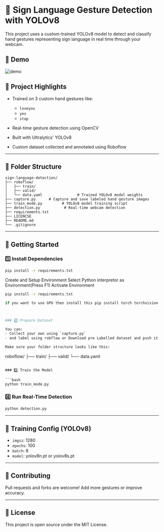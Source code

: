 # 🤟 Sign Language Gesture Detection with YOLOv8

This project uses a custom-trained YOLOv8 model to detect and classify hand gestures representing sign language in real time through your webcam.

## 📸 Demo
![demo](docs/demo.gif) <!-- Optional if you add a GIF -->

## 🧠 Project Highlights

- Trained on 3 custom hand gestures like:
  - `loveyou`
  - `yes`
  - `stop`
  

- Real-time gesture detection using OpenCV
- Built with Ultralytics' YOLOv8
- Custom dataset collected and annotated using Roboflow

---

## 📁 Folder Structure

```
sign-language-detection/
├── roboflow/
│   ├── train/
│   ├── valid/
│   └── data.yaml                # Trained YOLOv8 model weights
├── capture.py      # Capture and save labeled hand gesture images
├── train_mode.py         # YOLOv8 model training script
├── detection.py           # Real-time webcam detection
├── requirements.txt
├── LICENCSE
├── README.md
└── .gitignore
```

---

## 🚀 Getting Started

### 1️⃣ Install Dependencies

```bash
pip install -r requirements.txt

```
Create and Setup Environment
Select Python interpretor as Environment(Press F1)
Activate Environment
```bash
pip install -r requirements.txt

if you want to use GPU then install this pip install torch torchvision torchaudio --index-url https://download.pytorch.org/whl/cu118



### 2️⃣ Prepare Dataset

You can:
- Collect your own using `capture.py`
- and label using robflow or Download pre Labelled dataset and push it in robflow folder

Make sure your folder structure looks like this:
```
roboflow/
├── train/
├── valid/
└── data.yaml
```

### 3️⃣ Train the Model

```bash
python train_mode.py
```

### 4️⃣ Run Real-Time Detection

```bash
python detection.py
```

---

## 🧠 Training Config (YOLOv8)

- `imgsz`: 1280
- `epochs`: 100
- `batch`: 8
- `model`: yolov8n.pt or yolov8s.pt

---

## 🤝 Contributing

Pull requests and forks are welcome! Add more gestures or improve accuracy.

---

## 📜 License

This project is open source under the MIT License.
